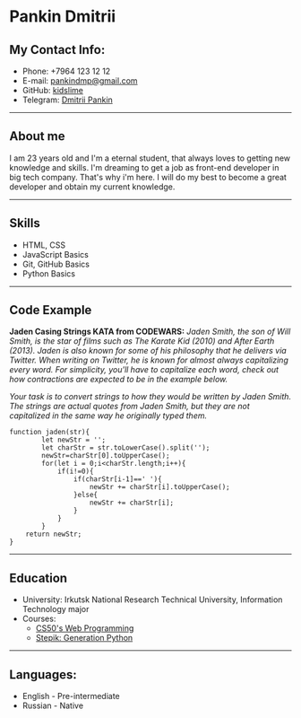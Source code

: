 # Pankin Dmitrii
## My Contact Info:
* Phone: +7964 123 12 12
* E-mail: pankindmp@gmail.com
* GitHub: [kidslime](https://github.com/kidslime/)
* Telegram: [Dmitrii Pankin](https://t.me/pankindmp)
***

## About me
I am 23 years old and I'm a eternal student, that always loves to getting new knowledge and skills. 
I'm dreaming to get a job as front-end developer in big tech company.
That's why i'm here. I will do my best to become a great developer and obtain my current knowledge.
***
## Skills
* HTML, CSS
* JavaScript Basics
* Git, GitHub Basics
* Python Basics
***
## Code Example 
**Jaden Casing Strings KATA from CODEWARS:** _Jaden Smith, the son of Will Smith, is the star of films such as The Karate Kid (2010) and After Earth (2013). Jaden is also known for some of his philosophy that he delivers via Twitter. When writing on Twitter, he is known for almost always capitalizing every word. For simplicity, you'll have to capitalize each word, check out how contractions are expected to be in the example below._

_Your task is to convert strings to how they would be written by Jaden Smith. The strings are actual quotes from Jaden Smith, but they are not capitalized in the same way he originally typed them._
```
function jaden(str){
        let newStr = '';
        let charStr = str.toLowerCase().split('');
        newStr=charStr[0].toUpperCase();
        for(let i = 0;i<charStr.length;i++){
            if(i!=0){
                if(charStr[i-1]==' '){
                    newStr += charStr[i].toUpperCase();
                }else{
                    newStr += charStr[i];
                }
            }
        }
    return newStr;
}
```
***
## Education
* University: Irkutsk National Research Technical University, Information Technology major
* Courses:
    * [CS50's Web Programming](https://www.youtube.com/watch?v=Nn7EX3zkGUo&list=PLhQjrBD2T380xvFSUmToMMzERZ3qB5Ueu) 
    * [Stepik: Generation Python](https://stepik.org/course/58852/syllabus) 

***
## Languages:
* English - Pre-intermediate
* Russian - Native